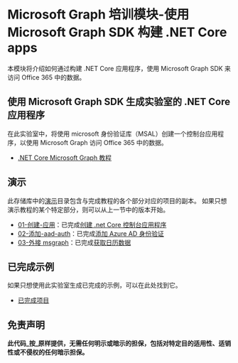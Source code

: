 # <a name="microsoft-graph-training-module---build-net-core-apps-with-the-microsoft-graph-sdk"></a>Microsoft Graph 培训模块-使用 Microsoft Graph SDK 构建 .NET Core apps

本模块将介绍如何通过构建 .NET Core 应用程序，使用 Microsoft Graph SDK 来访问 Office 365 中的数据。

## <a name="lab---build-net-core-apps-with-the-microsoft-graph-sdk"></a>使用 Microsoft Graph SDK 生成实验室的 .NET Core 应用程序

在此实验室中，将使用 microsoft 身份验证库（MSAL）创建一个控制台应用程序，以使用 Microsoft Graph 访问 Office 365 中的数据。

- [.NET Core Microsoft Graph 教程](https://docs.microsoft.com/graph/tutorials/dotnet-core)

## <a name="demos"></a>演示

此存储库中的[演示](./demos)目录包含与完成教程的各个部分对应的项目的副本。 如果只想演示教程的某个特定部分，则可以从上一节中的版本开始。

- [01-创建-应用](demos/01-create-app)：已完成[创建 .net Core 控制台应用程序](https://docs.microsoft.com/graph/tutorials/dotnet-core?tutorial-step=1)
- [02-添加-aad-auth](demos/02-add-aad-auth)：已完成[添加 Azure AD 身份验证](https://docs.microsoft.com/graph/tutorials/dotnet-core?tutorial-step=3)
- [03-外接 msgraph](demos/03-add-msgraph)：已完成[获取日历数据](https://docs.microsoft.com/graph/tutorials/dotnet-core?tutorial-step=4)

## <a name="completed-sample"></a>已完成示例

如果只想使用此实验室生成已完成的示例，可以在此处找到它。

- [已完成项目](demos/03-add-msgraph)

## <a name="disclaimer"></a>免责声明

**此代码_按_原样提供，无需任何明示或暗示的担保，包括对特定目的适用性、适销性或不侵权的任何暗示担保。**
